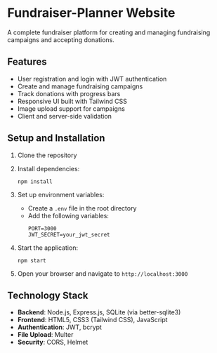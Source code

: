 # Fundraiser-Planner Website

A complete fundraiser platform for creating and managing fundraising campaigns and accepting donations.

## Features

- User registration and login with JWT authentication
- Create and manage fundraising campaigns
- Track donations with progress bars
- Responsive UI built with Tailwind CSS
- Image upload support for campaigns
- Client and server-side validation

## Setup and Installation

1. Clone the repository
2. Install dependencies:
   ```
   npm install
   ```
3. Set up environment variables:
   - Create a `.env` file in the root directory
   - Add the following variables:
     ```
     PORT=3000
     JWT_SECRET=your_jwt_secret
     ```

4. Start the application:
   ```
   npm start
   ```

5. Open your browser and navigate to `http://localhost:3000`

## Technology Stack

- **Backend**: Node.js, Express.js, SQLite (via better-sqlite3)
- **Frontend**: HTML5, CSS3 (Tailwind CSS), JavaScript
- **Authentication**: JWT, bcrypt
- **File Upload**: Multer
- **Security**: CORS, Helmet 
